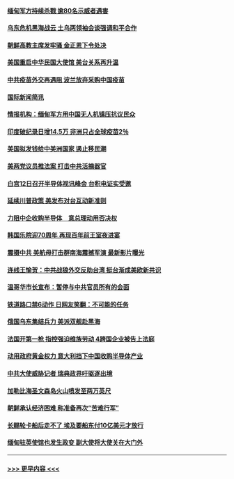 #### [缅甸军方持续杀戮 逾80名示威者遇害](../pages/prog202/a103093692.md?t=04111401) 
#### [乌东危机黑海战云 土乌两领袖会谈强调和平合作](../pages/prog202/a103093649.md?t=04111401) 
#### [朝鲜高教主席发牢骚 金正恩下令处决](../pages/prog202/a103093618.md?t=04111401) 
#### [美国重启中华民国大使馆 美台关系再升温](../pages/prog202/a103093585.md?t=04111401) 
#### [中共疫苗外交再遇阻 波兰放弃采购中国疫苗](../pages/prog202/a103093534.md?t=04111401) 
#### [国际新闻简讯](../pages/prog202/a103093502.md?t=04111401) 
#### [情报机构：缅甸军方用中国无人机镇压抗议民众](../pages/prog202/a103093454.md?t=04111401) 
#### [印度破纪录日增14.5万 非洲只占全球疫苗2％](../pages/prog202/a103093389.md?t=04111401) 
#### [美国拟发钱给中美洲国家 遏止移民潮](../pages/prog202/a103093379.md?t=04111401) 
#### [美两党议员推法案 打击中共活摘器官](../pages/prog202/a103093362.md?t=04111401) 
#### [白宫12日召开半导体视讯峰会 台积电证实受邀](../pages/prog202/a103093359.md?t=04111401) 
#### [延续川普政策 美发布对台互动新准则](../pages/prog202/a103093364.md?t=04111401) 
#### [力阻中企收购半导体　意总理动用否决权](../pages/prog202/a103093352.md?t=04111401) 
#### [韩国乐院迎70周年 再现百年前王室夜进宴](../pages/prog202/a103093339.md?t=04111401) 
#### [震摄中共 美航母打击群南海震撼军演 最新影片曝光](../pages/prog202/a103092913.md?t=04111401) 
#### [连线王愉贺：中共战狼外交反助台湾 挺台渐成美欧新共识](../pages/prog202/a103092828.md?t=04111401) 
#### [温哥华市长宣布：暂停与中共官员所有的会面](../pages/prog202/a103093168.md?t=04111401) 
#### [铁道路口禁6动作 日网友笑翻：不可能的任务](../pages/prog202/a103093155.md?t=04111401) 
#### [俄国乌东集结兵力 美派双舰赴黑海](../pages/prog202/a103093127.md?t=04111401) 
#### [法国开第一枪 指控强迫维族劳动 4跨国企业被告上法庭](../pages/prog202/a103093104.md?t=04111401) 
#### [动用政府黄金权力 意大利挡下中国收购半导体产业](../pages/prog202/a103093084.md?t=04111401) 
#### [中共大使威胁记者 瑞典政界吁驱逐出境](../pages/prog202/a103093085.md?t=04111401) 
#### [加勒比海圣文森岛火山喷发至两万英尺](../pages/prog202/a103092861.md?t=04111401) 
#### [朝鲜承认经济困难 称准备再次“苦难行军”](../pages/prog202/a103092485.md?t=04111401) 
#### [长赐轮卡船后走不了 埃及要船东付10亿美元才放行](../pages/prog202/a103092562.md?t=04111401) 
#### [缅甸驻英使馆也发生政变 副大使将大使关在大门外](../pages/prog202/a103092795.md?t=04111401) 

----
#### [ >>> 更早内容 <<< ](../indexes/prog202-earlier.md)
